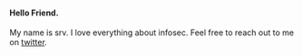 ---
---

#### Hello Friend.

My name is srv. I love everything about infosec. Feel free to reach out to me on [twitter](https://www.twitter.com/sarc_astikk).

